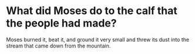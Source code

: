 # What did Moses do to the calf that the people had made?

Moses burned it, beat it, and ground it very small and threw its dust into the stream that came down from the mountain.
